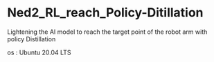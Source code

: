 # Ned2_RL_reach_Policy-Ditillation
Lightening the AI model to reach the target point of the robot arm with policy Distillation

os : Ubuntu 20.04 LTS

